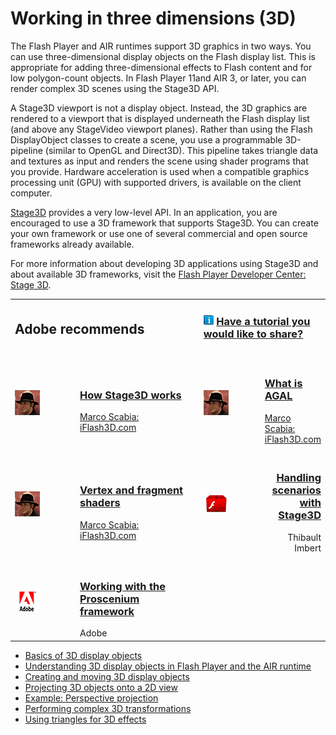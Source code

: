 # Working in three dimensions (3D)

<div>

The Flash Player and AIR runtimes support 3D graphics in two ways. You can use
three-dimensional display objects on the Flash display list. This is appropriate
for adding three-dimensional effects to Flash content and for low polygon-count
objects. In Flash Player 11and AIR 3, or later, you can render complex 3D scenes
using the Stage3D API.

A Stage3D viewport is not a display object. Instead, the 3D graphics are
rendered to a viewport that is displayed underneath the Flash display list (and
above any StageVideo viewport planes). Rather than using the Flash DisplayObject
classes to create a scene, you use a programmable 3D-pipeline (similar to OpenGL
and Direct3D). This pipeline takes triangle data and textures as input and
renders the scene using shader programs that you provide. Hardware acceleration
is used when a compatible graphics processing unit (GPU) with supported drivers,
is available on the client computer.

<a
href="http://help.adobe.com/en_US/FlashPlatform/reference/actionscript/3/flash/display/Stage3D.html"
target="_self">Stage3D</a> provides a very low-level API. In an application, you
are encouraged to use a 3D framework that supports Stage3D. You can create your
own framework or use one of several commercial and open source frameworks
already available.

For more information about developing 3D applications using Stage3D and about
available 3D frameworks, visit the
<a href="http://goo.gl/hlzhB" target="_self">Flash Player Developer Center:
Stage 3D</a>.

<div xmlns:adobe="http://www.adobe.com/saxon">

<table>
<colgroup>
<col style="width: 25%" />
<col style="width: 25%" />
<col style="width: 25%" />
<col style="width: 25%" />
</colgroup>
<tbody>
<tr class="odd">
<td colspan="2"><h2
id="adobe-recommends">Adobe recommends</h2></td>
<td colspan="2"><h3
id="have-a-tutorial-you-would-like-to-share"><img src="../../img/TinyBlueTutIcon.png"/> <a
href="http://www.adobe.com/community/publishing/download.html"
target="_self">Have a tutorial you would like to share?</a></h3></td>
</tr>
<tr class="even">
<td colspan="4" height="10"></td>
</tr>
<tr class="odd">
<td><span> <img
src="../../img/marco_scabia.png" /> </span></td>
<td width="45%"><h3 id="how-stage3d-works"><a href="http://goo.gl/KB34I"
target="_self">How Stage3D works</a></h3>
<span> <a href="http://goo.gl/sVKdP" target="_self">Marco Scabia:
iFlash3D.com</a> </span></td>
<td><span> <img
src="../../img/marco_scabia.png" /> </span></td>
<td><h3 id="what-is-agal"><a
href="http://goo.gl/kgZ3Y" target="_self">What is AGAL</a></h3>
<span> <a href="http://goo.gl/sVKdP" target="_self">Marco Scabia:
iFlash3D.com</a> </span></td>
</tr>
<tr class="even">
<td colspan="4" height="10"></td>
</tr>
<tr class="odd">
<td><span> <img
src="../../img/marco_scabia.png" /> </span></td>
<td width="45%"><h3 id="vertex-and-fragment-shaders"><a
href="http://goo.gl/EfT4p" target="_self">Vertex and fragment
shaders</a></h3>
<span> <a href="http://goo.gl/sVKdP" target="_self">Marco Scabia:
iFlash3D.com</a> </span></td>
<td><span> <img
src="../../img/bytearrayORG.png" /> </span></td>
<td style="text-align: right;" width="45%"><h3
id="handling-scenarios-with-stage3d"><a href="http://goo.gl/cNLn5"
target="_self">Handling scenarios with Stage3D</a></h3>
<span> Thibault Imbert </span></td>
</tr>
<tr class="even">
<td colspan="4" height="10"></td>
</tr>
<tr class="odd">
<td><span> <img
src="../../img/adobe_logo.png" /> </span></td>
<td width="45%"><h3 id="working-with-the-proscenium-framework"><a
href="http://goo.gl/CA3iC" target="_self">Working with the Proscenium
framework</a></h3>
<span> Adobe </span></td>
<td></td>
<td width="45%"></td>
</tr>
</tbody>
</table>

</div>

- [Basics of 3D display objects](./basics-of-3d-objects.md)
- [Understanding 3D display objects in Flash Player and the AIR runtime](./understanding-3d-display-objects-in-flash-player-and-the-air-runtime.md)
- [Creating and moving 3D display objects](./creating-and-moving-3d-display-objects.md)
- [Projecting 3D objects onto a 2D view](./projecting-3d-objects-onto-a-2d-view.md)
- [Example: Perspective projection](./example-perspective-projection.md)
- [Performing complex 3D transformations](./performing-complex-3d-transformations.md)
- [Using triangles for 3D effects](./using-triangles-for-3d-effects.md)

</div>

<div>

<div>

</div>

</div>
